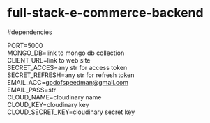 # full-stack-e-commerce-backend

#dependencies

PORT=5000 <br>
MONGO_DB=link to mongo db collection <br>
CLIENT_URL=link to web site <br>
SECRET_ACCES=any str for access token <br>
SECRET_REFRESH=any str for refresh token <br>
EMAIL_ACC=godofspeedman@gmail.com <br>
EMAIL_PASS=str <br>
CLOUD_NAME=cloudinary name <br>
CLOUD_KEY=cloudinary key <br>
CLOUD_SECRET_KEY=cloudinary secret key <br>

